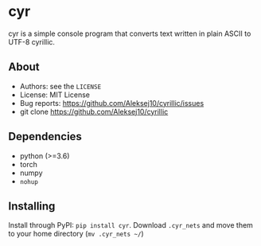 cyr 
===

cyr is a simple console program that converts text written in plain ASCII to UTF-8 cyrillic.

About
-----
* Authors:     see the `LICENSE`
* License:     MIT License
* Bug reports: https://github.com/Aleksej10/cyrillic/issues
* git clone    https://github.com/Aleksej10/cyrillic

Dependencies
------------
* python (>=3.6)
* torch 
* numpy
* `nohup`

Installing
----------
Install through PyPI: ```pip install cyr```.
Download  `.cyr_nets` and move them to your home directory (```mv .cyr_nets ~/```)



